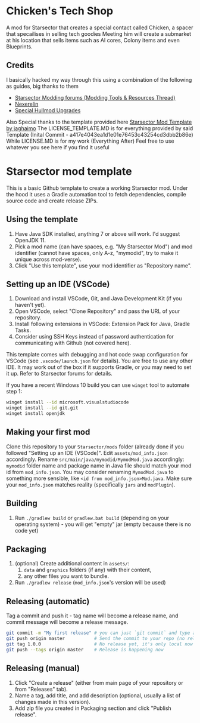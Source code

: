 # Chicken's Tech Shop

A mod for Starsector that creates a special contact called Chicken, a spacer that specailises in selling tech goodies
Meeting him will create a submarket at his location that sells items such as AI cores, Colony items and even Blueprints.

## Credits

I basically hacked my way through this using a combination of the following as guides, big thanks to them

- [Starsector Modding forums (Modding Tools & Resources Thread)](https://fractalsoftworks.com/forum/index.php?topic=633.0)
- [Nexerelin](https://fractalsoftworks.com/forum/index.php?topic=9175.0)
- [Special Hullmod Upgrades](https://fractalsoftworks.com/forum/index.php?topic=25424.0)

Also Special thanks to the template provided here [Starsector Mod Template by jaghaimo](https://github.com/jaghaimo/starsector-mod)
The LICENSE_TEMPLATE.MD is for everything provided by said Template (Inital Commit - a417e4043ea1d1e01e76453c43254cd3dbb2b86e)
While LICENSE.MD is for my work (Everything After)
Feel free to use whatever you see here if you find it useful
























# Starsector mod template

This is a basic Github template to create a working Starsector mod.
Under the hood it uses a Gradle automation tool to fetch dependencies, compile source code and create release ZIPs.

## Using the template

1. Have Java SDK installed, anything 7 or above will work. I'd suggest OpenJDK 11.
1. Pick a mod name (can have spaces, e.g. "My Starsector Mod") and mod identifier (cannot have spaces, only A-z,
"mymodid", try to make it unique across mod-verse).
1. Click "Use this template", use your mod identifier as "Repository name".

## Setting up an IDE (VSCode)

1. Download and install VSCode, Git, and Java Development Kit (if you haven't yet).
1. Open VSCode, select "Clone Repository" and pass the URL of your repository.
1. Install following extensions in VSCode: Extension Pack for Java, Gradle Tasks.
1. Consider using SSH Keys instead of password authentication for communicating with Github (not covered here).

This template comes with debugging and hot code swap configuration for VSCode (see `.vscode/launch.json` for details).
You are free to use any other IDE. It may work out of the box if it supports Gradle, or you may need to set it up.
Refer to Starsector forums for details.

If you have a recent Windows 10 build you can use `winget` tool to automate step 1:
```sh
winget install --id microsoft.visualstudiocode
winget install --id git.git
winget install openjdk
```

## Making your first mod

Clone this repository to your `Starsector/mods` folder (already done if you followed "Setting up an IDE (VSCode)".
Edit `assets/mod_info.json` accordingly. Rename `src/main/java/mymodid/MymodMod.java` accordingly: `mymodid` folder name
and package name in Java file should match your mod id from `mod_info.json`. You may consider renaming `MymodMod.java`
to something more sensible, like `<id from mod_info.json>Mod.java`. Make sure your `mod_info.json` matches reality
(specifically `jars` and `modPlugin`).

## Building

1. Run `./gradlew build` or `gradlew.bat build` (depending on your operating system) - you will get "empty" jar (empty
because there is no code yet)

## Packaging

1. (optional) Create additional content in `assets/`:
   1. `data` and `graphics` folders (if any) with their content,
   1. any other files you want to bundle.
1. Run `./gradlew release` (`mod_info.json`'s version will be used)

## Releasing (automatic)

Tag a commit and push it - tag name will become a release name, and commit message will become a release message.

```sh
git commit -m "My first release" # you can just `git commit` and type a body of release as well
git push origin master           # Send the commit to your repo (no release yet)
git tag 1.0.0                    # No release yet, it's only local now
git push --tags origin master    # Release is happening now
```

## Releasing (manual)

1. Click "Create a release" (either from main page of your repository or from "Releases" tab).
1. Name a tag, add title, and add description (optional, usually a list of changes made in this version).
1. Add zip file you created in Packaging section and click "Publish release".
